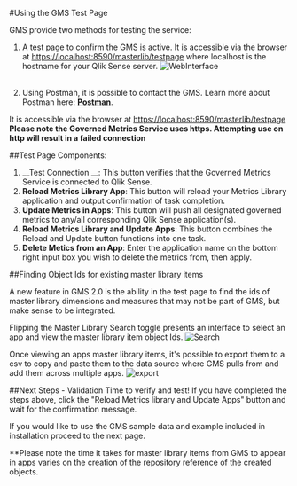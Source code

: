#Using the GMS Test Page

GMS provide two methods for testing the service:

1. A test page to confirm the GMS is active.  It is accessible via the browser at [https://localhost:8590/masterlib/testpage](http://localhost:8590/masterlib/testpage) where localhost is the hostname for your Qlik Sense server.
![WebInterface](https://s3.amazonaws.com/eapowertools/governedmetricsservice/img/test/testpage1.png)
<br><br>

2. Using Postman, it is possible to contact the GMS.  Learn more about Postman here: **[Postman](https://www.getpostman.com/)**.

It is accessible via the browser at [https://localhost:8590/masterlib/testpage](http://localhost:8590/masterlib/testpage)     
**Please note the Governed Metrics Service uses https.  Attempting use on http will result in a failed connection**

##Test Page Components:

1. __Test Connection __: This button verifies that the Governed Metrics Service is connected to Qlik Sense.
2. __Reload Metrics Library App__: This button will reload your Metrics Library application and output confirmation of task completion. 
3. __Update Metrics in Apps__: This button will push all designated governed metrics to any/all corresponding Qlik Sense application(s).
4. __Reload Metrics Library and Update Apps__: This button combines the Reload and Update button functions into one task. 
5. __Delete Metics from an App__: Enter the application name on the bottom right input box you wish to delete the metrics from, then apply. 

##Finding Object Ids for existing master library items

A new feature in GMS 2.0 is the ability in the test page to find the ids of master library dimensions and measures that may not be part of GMS, but make sense to be integrated.

Flipping the Master Library Search toggle presents an interface to select an app and view the master library item object Ids.
![Search](https://s3.amazonaws.com/eapowertools/governedmetricsservice/img/test/testpage2.png)

Once viewing an apps master library items, it's possible to export them to a csv to copy and paste them to the data source where GMS pulls from and add them across multiple apps.
![export](https://s3.amazonaws.com/eapowertools/governedmetricsservice/img/test/testpage3.png)




##Next Steps - Validation
Time to verify and test! If you have completed the steps above, click the "Reload Metrics library and Update Apps" button and wait for the confirmation message. 

If you would like to use the GMS sample data and example included in installation proceed to the next page. 

**Please note the time it takes for master library items from GMS to appear in apps varies on the creation of the repository reference of the created objects. 



